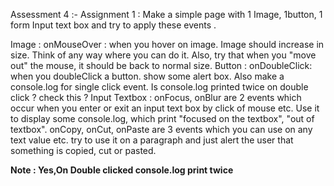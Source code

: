 Assessment 4 :-
Assignment 1 : Make a simple page with 1 Image, 1button, 1 form Input text box and try to apply these events .

Image : onMouseOver : when you hover on image. Image should increase in size. Think of any way where you can do it. Also, try that when you "move out" the mouse, it should be back to normal size.
Button : onDoubleClick: when you doubleClick a button. show some alert box. Also make a console.log for single click event. Is console.log printed twice on double click ? check this ?
Input Textbox : onFocus, onBlur are 2 events which occur when you enter or exit an input text box by click of mouse etc. Use it to display some console.log, which print "focused on the textbox", "out of textbox".
onCopy, onCut, onPaste are 3 events which you can use on any text value etc. try to use it on a paragraph and just alert the user that something is copied, cut or pasted.

**Note : Yes,On Double clicked console.log print twice**
